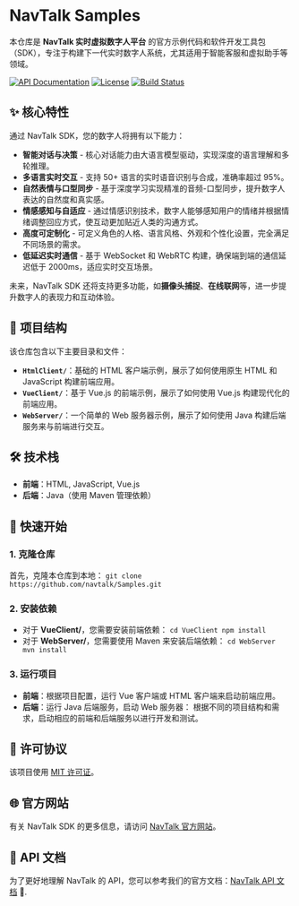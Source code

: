 # NavTalk Samples

本仓库是 **NavTalk 实时虚拟数字人平台** 的官方示例代码和软件开发工具包（SDK），专注于构建下一代实时数字人系统，尤其适用于智能客服和虚拟助手等领域。

[![API Documentation](https://img.shields.io/badge/API-Documentation-green)](https://www.navtalk.ai/docs)
[![License](https://img.shields.io/badge/License-MIT-green)](https://opensource.org/licenses/MIT)
[![Build Status](https://img.shields.io/badge/Build-Passing-brightgreen)](https://github.com/navtalk/Samples/actions)

## ✨ 核心特性

通过 NavTalk SDK，您的数字人将拥有以下能力：

-  **智能对话与决策** - 核心对话能力由大语言模型驱动，实现深度的语言理解和多轮推理。
-  **多语言实时交互** - 支持 50+ 语言的实时语音识别与合成，准确率超过 95%。
-  **自然表情与口型同步** - 基于深度学习实现精准的音频-口型同步，提升数字人表达的自然度和真实感。
-  **情感感知与自适应** - 通过情感识别技术，数字人能够感知用户的情绪并根据情绪调整回应方式，使互动更加贴近人类的沟通方式。
-  **高度可定制化** - 可定义角色的人格、语言风格、外观和个性化设置，完全满足不同场景的需求。
-  **低延迟实时通信** - 基于 WebSocket 和 WebRTC 构建，确保端到端的通信延迟低于 2000ms，适应实时交互场景。

未来，NavTalk SDK 还将支持更多功能，如**摄像头捕捉**、**在线联网**等，进一步提升数字人的表现力和互动体验。

## 📁 项目结构

该仓库包含以下主要目录和文件：

- **`HtmlClient/`**：基础的 HTML 客户端示例，展示了如何使用原生 HTML 和 JavaScript 构建前端应用。
- **`VueClient/`**：基于 Vue.js 的前端示例，展示了如何使用 Vue.js 构建现代化的前端应用。
- **`WebServer/`**：一个简单的 Web 服务器示例，展示了如何使用 Java 构建后端服务来与前端进行交互。


## 🛠️ 技术栈

- **前端**：HTML, JavaScript, Vue.js
- **后端**：Java（使用 Maven 管理依赖）

## 🚀 快速开始

### 1. 克隆仓库

首先，克隆本仓库到本地：
`git clone https://github.com/navtalk/Samples.git`
### 2. 安装依赖

- 对于 **VueClient/**，您需要安装前端依赖：
`cd VueClient
npm install`
- 对于 **WebServer/**，您需要使用 Maven 来安装后端依赖：
`cd WebServer
mvn install`
### 3. 运行项目
- **前端**：根据项目配置，运行 Vue 客户端或 HTML 客户端来启动前端应用。
- **后端**：运行 Java 后端服务，启动 Web 服务器：
根据不同的项目结构和需求，启动相应的前端和后端服务以进行开发和测试。

## 📄 许可协议

该项目使用 [MIT 许可证](https://opensource.org/licenses/MIT)。


## 🌐 官方网站

有关 NavTalk SDK 的更多信息，请访问 [NavTalk 官方网站](https://www.navtalk.ai)。

## 📜 API 文档

为了更好地理解 NavTalk 的 API，您可以参考我们的官方文档：[NavTalk API 文档](https://www.navtalk.ai/docs) 📖.

